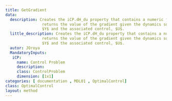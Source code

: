 ```yaml
---
title: GetGradient
data: 
  description: Creates the iCP.dH_du property that contains a numeric function that 
                returns the value of the gradient given the dynamics solution, 
                $Y$ and the associated control, $U$.
  little_description: Creates the iCP.dH_du property that contains a numeric function that 
                returns the value of the gradient given the dynamics solution, 
                $Y$ and the associated control, $U$. 
  autor: JOroya
  MandatoryInputs:   
   iCP: 
     name: Control Problem
     description: 
     class: ControlProblem
     dimension: [1x1]
categories: [ documentation , MDL01 , OptimalControl]
class: OptimalControl
layout: method
---
```

